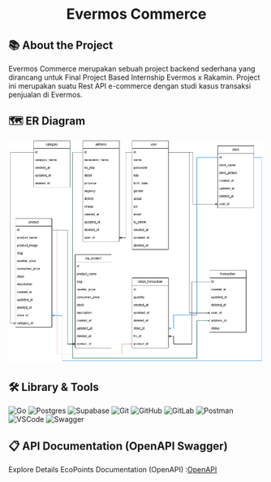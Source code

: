 <div align="center">

# **Evermos Commerce**

</div>

## 📚 About the Project

Evermos Commerce merupakan sebuah project backend sederhana yang dirancang untuk Final Project Based Internship Evermos x Rakamin. Project ini merupakan suatu Rest API e-commerce dengan studi kasus transaksi penjualan di Evermos.


## 🗺️ ER Diagram 

![ER Diagram](/image/ERD.png)

## 🛠️ Library & Tools 
![Go](https://img.shields.io/badge/go-%2300ADD8.svg?style=for-the-badge&logo=go&logoColor=white) 
![Postgres](https://img.shields.io/badge/postgres-%23316192.svg?style=for-the-badge&logo=postgresql&logoColor=white) 
![Supabase](https://img.shields.io/badge/Supabase-3ECF8E?style=for-the-badge&logo=supabase&logoColor=white) 
![Git](https://img.shields.io/badge/git-%23F05033.svg?style=for-the-badge&logo=git&logoColor=white) 
![GitHub](https://img.shields.io/badge/github-%23121011.svg?style=for-the-badge&logo=github&logoColor=white) 
![GitLab](https://img.shields.io/badge/gitlab-%23181717.svg?style=for-the-badge&logo=gitlab&logoColor=white) 
![Postman](https://img.shields.io/badge/Postman-FF6C37?style=for-the-badge&logo=postman&logoColor=white) 
![VSCode](https://img.shields.io/badge/VSCode-007ACC?style=for-the-badge&logo=visual-studio-code&logoColor=white)
![Swagger](https://img.shields.io/badge/-Swagger-%23Clojure?style=for-the-badge&logo=swagger&logoColor=white) 

## 📋 API Documentation (OpenAPI Swagger) 
Explore Details EcoPoints Documentation (OpenAPI) :[OpenAPI](https://app.swaggerhub.com/apis/FarahRaihanunnisa/Evermos/1.0.0)


